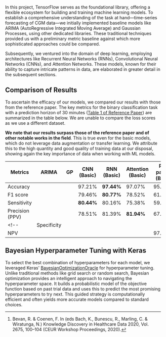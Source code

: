 
In this project, TensorFlow serves as the foundational library, offering a flexible ecosystem for building and training machine learning models. To establish a comprehensive understanding of the task at hand—time-series forecasting of CGM data—we initially implemented baseline models like ARIMA (AutoRegressive Integrated Moving Average) and Gaussian Processes, using other dedicated libraries. These traditional techniques provided us with a preliminary metric baseline against which more sophisticated approaches could be compared.

Subsequently, we ventured into the domain of deep learning, employing architectures like Recurrent Neural Networks (RNNs), Convolutional Neural Networks (CNNs), and Attention Networks. These models, known for their ability to capture intricate patterns in data, are elaborated in greater detail in the subsequent sections.

## Comparison of Results

To ascertain the efficacy of our models, we compared our results with those from the reference paper. The key metrics for the binary classification task with a prediction horizon of 30 minutes ([Table 1 of Reference Paper](https://www.nature.com/articles/s41746-021-00480-x/tables/1)) are summarized in the table below. We are unable to compare the loss scores as we use a different dataset.

**We note that our results surpass those of the reference paper and of other notable works in the field**. This is true even for the basic models, which do not leverage data augmentation or transfer learning. We attribute this to the high quantity and good quality of training data at our disposal, showing again the key importance of data when working with ML models.

| Metrics       |  ARIMA       |    GP     |   CNN (Basic)     |   RNN (Basic)    |   Attention (Basic)    | Ref paper (Best)     | Bevan et al[^1] |
|---------------|---------|---------|---------|---------|---------|----------|----------------|
| Accuracy      |         |         |   97.21%      |   **97.44%**      |  97.07%       | 95.98%   | 95.65%         |
| F1 score      |         |         |   79.46%      |   **80.77%**      |  78.52%       | 61.72%   | 57.40%         |
| Sensitivity   |         |         |   **80.44%**      |   80.16%      |  75.38%       | 59.19%   | 49.94%         |
| Precision (PPV)|        |         |   78.51%     |   81.39%      |   **81.94%**      | 67.68%   | 69.00%         |
<!-- | Specificity   |         |         |         |         |         | 98.15%   | 98.61%         |
| NPV           |         |         |         |         |         | 97.55%   | 96.76%         | -->


## Bayesian Hyperparameter Tuning with Keras

To select the best combination of hyperparameters for each model, we leveraged Keras' [BayesianOptimizationOracle](https://keras.io/api/keras_tuner/oracles/bayesian/) for hyperparameter tuning. Unlike traditional methods like grid search or random search, Bayesian optimization provides an intelligent approach to navigating the hyperparameter space. It builds a probabilistic model of the objective function based on past trial data and uses this to predict the most promising hyperparameters to try next. This guided strategy is computationally efficient and often yields more accurate models compared to standard choices.

[^1]: Bevan, R. & Coenen, F. In (eds Bach, K., Bunescu, R., Marling, C. & Wiratunga, N.) Knowledge Discovery in Healthcare Data 2020, Vol. 2675, 100–104 (CEUR Workshop Proceedings, 2020).